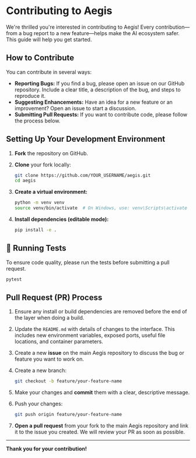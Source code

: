 # Contributing to Aegis

We're thrilled you're interested in contributing to Aegis! Every contribution—from a bug report to a new feature—helps make the AI ecosystem safer. This guide will help you get started.

## How to Contribute

You can contribute in several ways:

* **Reporting Bugs:** If you find a bug, please open an issue on our GitHub repository. Include a clear title, a description of the bug, and steps to reproduce it.
* **Suggesting Enhancements:** Have an idea for a new feature or an improvement? Open an issue to start a discussion.
* **Submitting Pull Requests:** If you want to contribute code, please follow the process below.

## Setting Up Your Development Environment

1. **Fork** the repository on GitHub.
2. **Clone** your fork locally:

   ```bash
   git clone https://github.com/YOUR_USERNAME/aegis.git
   cd aegis
   ```

3. **Create a virtual environment:**

   ```bash
   python -m venv venv
   source venv/bin/activate  # On Windows, use: venv\Scripts\activate
   ```

4. **Install dependencies (editable mode):**

   ```bash
   pip install -e .
   ```

## 🧪 Running Tests

To ensure code quality, please run the tests before submitting a pull request.

```bash
pytest
```

## Pull Request (PR) Process

1. Ensure any install or build dependencies are removed before the end of the layer when doing a build.
2. Update the `README.md` with details of changes to the interface. This includes new environment variables, exposed ports, useful file locations, and container parameters.
3. Create a new **issue** on the main Aegis repository to discuss the bug or feature you want to work on.
4. Create a new branch:

   ```bash
   git checkout -b feature/your-feature-name
   ```

5. Make your changes and **commit** them with a clear, descriptive message.
6. Push your changes:

   ```bash
   git push origin feature/your-feature-name
   ```

7. **Open a pull request** from your fork to the main Aegis repository and link it to the issue you created. We will review your PR as soon as possible.

---

**Thank you for your contribution!**
